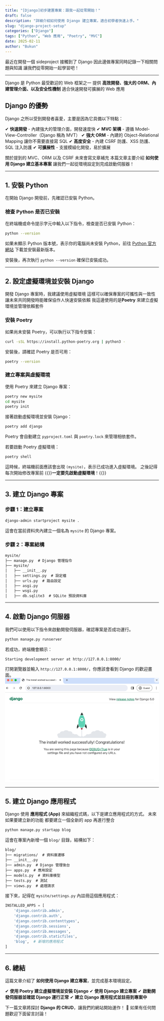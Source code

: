 ```yaml
---
title: "[Django]初步建置專案：跟我一起從零開始！"
draft: false
description: "詳細介紹如何使用 Django 建立專案，適合初學者快速上手。"
slug: "django-project-setup"
categories: ["Django"]
tags: ["Python", "Web 應用", "Poetry", "MVC"]
date: 2025-02-11
author: "Bukun"
---
```


最近在開發一個 sideproject 接觸到了 Django
因此邊做專案同時記錄一下相關問題與知識
讓我們從零開始一起學習吧！

---

Django 是 Python 最受歡迎的 Web 框架之一
提供 **高效開發、強大的 ORM、內建管理介面、以及安全性機制**
適合快速開發可擴展的 Web 應用

## Django 的優勢

Django 之所以受到開發者喜愛，主要是因為它具備以下特點：

✔ **快速開發** - 內建強大的管理介面，開發速度快
✔ **MVC 架構** - 遵循 Model-View-Controller（Django 稱為 MVT）
✔ **強大 ORM** - 內建的 Object-Relational Mapping 讓你不需要直接寫 SQL
✔ **高度安全** - 內建 CSRF 防護、XSS 防護、SQL 注入防護
✔ **可擴展性** - 支援模組化開發，易於擴展

關於提到的 MVC、ORM 以及 CSRF 未來會寫文章補充
本篇文章主要介紹 **如何使用 Django 建立基本專案**
讓我們一起從環境設定到完成啟動伺服器！

---

## 1. 安裝 Python

在開始 Django 開發前，先確認已安裝 Python。

### **檢查 Python 是否已安裝**

在終端機或命令提示字元中輸入以下指令，檢查是否已安裝 Python：

```bash
python --version
```

如果未顯示 Python 版本號，表示你的電腦尚未安裝 Python，前往 [Python 官方網站](https://www.python.org/downloads/) 下載並安裝最新版本。

安裝後，再次執行 `python --version` 確保已安裝成功。

---

## 2. 設定虛擬環境並安裝 Django

開發 Django 專案時，我建議使用虛擬環境
這樣可以確保專案的可攜性與一致性
讓未來共同開發時能確保協作人快速安裝依賴
我這邊使用的是**Poetry** 來建立虛擬環境並管理依賴套件

### **安裝 Poetry**

如果尚未安裝 Poetry，可以執行以下指令安裝：

```bash
curl -sSL https://install.python-poetry.org | python3 -
```

安裝後，請確認 Poetry 是否可用：

```bash
poetry --version
```

### **建立專案與虛擬環境**

使用 Poetry 來建立 Django 專案：

```bash
poetry new mysite
cd mysite
poetry init
```

接著啟動虛擬環境並安裝 Django：

```bash
poetry add django
```

Poetry 會自動建立 `pyproject.toml` 與 `poetry.lock` 來管理相依套件。

若要啟動 Poetry 虛擬環境：

```bash
poetry shell
```

這時候，終端機前面應該會出現 `(mysite)`，表示已成功進入虛擬環境。
之後記得每次開始修改專案前
{{<alert>}}**一定要先啟動虛擬環境**！{{</alert>}}

---

## 3. 建立 Django 專案

### **步驟 1：建立專案**

```bash
django-admin startproject mysite .
```

這會在當前資料夾內建立一個名為 `mysite` 的 Django 專案。

### **步驟 2：專案結構**

```
mysite/
├── manage.py  # Django 管理指令
├── mysite/
│   ├── __init__.py
│   ├── settings.py  # 設定檔
│   ├── urls.py  # 路由設定
│   ├── asgi.py
│   ├── wsgi.py
│   ├── db.sqlite3  # SQLite 預設資料庫
```

---

## 4. 啟動 Django 伺服器

我們可以使用以下指令來啟動開發伺服器，確認專案是否成功運行。

```bash
python manage.py runserver
```

若成功，終端機會顯示：

```
Starting development server at http://127.0.0.1:8000/
```

打開瀏覽器並輸入 `http://127.0.0.1:8000/`，你應該會看到 Django 的歡迎畫面。
<img src="img/1.png">

---

## 5. 建立 Django 應用程式

Django 使用 **應用程式 (App)** 來組織程式碼，以下是建立應用程式的方式。
未來如果要建立新的功能
都要建立一個全新的 app 再進行整合

```bash
python manage.py startapp blog
```

這會在專案內新增一個 `blog/` 目錄，結構如下：

```
blog/
├── migrations/  # 資料庫遷移
├── __init__.py
├── admin.py  # Django 管理後台
├── apps.py  # 應用設定
├── models.py  # 資料庫模型
├── tests.py  # 測試
├── views.py  # 處理請求
```

接下來，記得在 `mysite/settings.py` 內註冊這個應用程式：

```python
INSTALLED_APPS = [
    'django.contrib.admin',
    'django.contrib.auth',
    'django.contrib.contenttypes',
    'django.contrib.sessions',
    'django.contrib.messages',
    'django.contrib.staticfiles',
    'blog',  # 新增的應用程式
]
```

---

## 6. 總結

這篇文章介紹了 **如何使用 Django 建立專案**，並完成基本環境設定。

✔ **使用 Poetry 建立虛擬環境並安裝 Django**
✔ **使用 Django 建立專案**
✔ **啟動開發伺服器並確認 Django 運行正常**
✔ **建立 Django 應用程式並註冊到專案中**

下一篇文章將探討 **Django 的 CRUD**，讓我們的網站開始運作！ 🚀
如果有任何問題歡迎下面留言討論！
